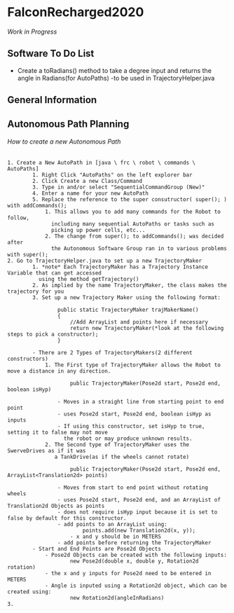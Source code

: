 # FalconRecharged2020

*Work in Progress*

## Software To Do List

  - Create a toRadians() method to take a degree input and returns the angle in Radians(for AutoPaths)
        -to be used in TrajectoryHelper.java

## General Information



## Autonomous Path Planning

  ###### How to create a new Autonomous Path
    
    1. Create a New AutoPath in [java \ frc \ robot \ commands \ AutoPaths]
            1. Right Click "AutoPaths" on the left explorer bar
            2. Click Create a new Class/Command
            3. Type in and/or select "SequentialCommandGroup (New)"
            4. Enter a name for your new AutoPath
            5. Replace the reference to the super consutructor( super(); ) with addCommands();
                1. This allows you to add many commands for the Robot to follow,
                  including many sequential AutoPaths or tasks such as 
                  picking up power cells, etc...
                2. The change from super(); to addCommands(); was decided after
                  the Autonomous Software Group ran in to various problems with super();
    2. Go to TrajectoryHelper.java to set up a new TrajectoryMaker
            1. *note* Each TrajectoryMaker has a Trajectory Instance Variable that can get accessed
              using the method getTrajectory()
            2. As implied by the name TrajectoryMaker, the class makes the trajectory for you
            3. Set up a new Trajectory Maker using the following format:
            
                    public static TrajectoryMaker trajMakerName()
                    {
                        //Add ArrayList and points here if necessary
                        return new TrajectoryMaker(*look at the following steps to pick a constructor);
                    }
                    
            - There are 2 Types of TrajectoryMakers(2 different constructors)
                1. The First type of TrajectoryMaker allows the Robot to move a distance in any direction.
                
                        public TrajectoryMaker(Pose2d start, Pose2d end, boolean isHyp)
                        
                    - Moves in a straight line from starting point to end point
                    - uses Pose2d start, Pose2d end, boolean isHyp as inputs
                    - If using this constructor, set isHyp to true, setting it to false may not move 
                      the robot or may produce unknown results.
                2. The Second type of TrajectoryMaker uses the SwerveDrives as if it was 
                   a TankDrive(as if the wheels cannot rotate)
                
                        public TrajectoryMaker(Pose2d start, Pose2d end, ArrayList<Translation2d> points)
                        
                    - Moves from start to end point without rotating wheels
                    - uses Pose2d start, Pose2d end, and an ArrayList of Translation2d Objects as points
                    - does not require isHyp input because it is set to false by default for this constructor.
                    - add points to an ArrayList using:
                            points.add(new Translation2d(x, y));
                        - x and y should be in METERS
                    - add points before returning the TrajectoryMaker
            - Start and End Points are Pose2d Objects
                - Pose2d Objects can be created with the following inputs:
                        new Pose2d(double x, double y, Rotation2d rotation)
                - the x and y inputs for Pose2d need to be entered in METERS
                - Angle is inputed using a Rotation2d object, which can be created using:
                        new Rotation2d(angleInRadians)
    3.
                


